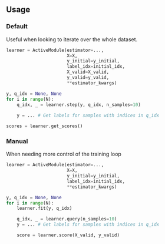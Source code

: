 ## Usage
### Default
Useful when looking to iterate over the whole dataset.
```python
learner = ActiveModule(estimator=...,
                       X=X,
                       y_initial=y_initial,
                       label_idx=initial_idx,
                       X_valid=X_valid,
                       y_valid=y_valid,
                       **estimator_kwargs)

y, q_idx = None, None
for i in range(N):
    q_idx, _ = learner.step(y, q_idx, n_samples=10)
    
    y = ... # Get labels for samples with indices in q_idx

scores = learner.get_scores()
```
### Manual
When needing more control of the training loop
```python
learner = ActiveModule(estimator=...,
                       X=X,
                       y_initial=y_initial,
                       label_idx=initial_idx,
                       **estimator_kwargs)

y, q_idx = None, None
for i in range(N):
    learner.fit(y, q_idx)

    q_idx, _ = learner.query(n_samples=10)
    y = ... # Get labels for samples with indices in q_idx

    score = learner.score(X_valid, y_valid)
```